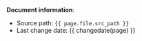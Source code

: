 **Document information**:

- Source path: `{{ page.file.src_path }}`
- Last change date: {{ changedate(page) }}